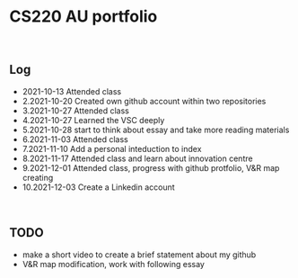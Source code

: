 # CS220 AU portfolio


<br>

## Log
- 2021-10-13 Attended class
- 2.2021-10-20 Created own github account within two repositories
- 3.2021-10-27 Attended class 
- 4.2021-10-27 Learned the VSC deeply
- 5.2021-10-28 start to think about essay and take more reading materials
- 6.2021-11-03 Attended class 
- 7.2021-11-10 Add a personal inteduction to index
- 8.2021-11-17 Attended class and learn about innovation centre
- 9.2021-12-01 Attended class, progress with github protfolio, V&R map creating
- 10.2021-12-03 Create a Linkedin account

<br>

## TODO
-  make a short video to create a brief statement about my github
- V&R map modification, work with following essay

<br>
